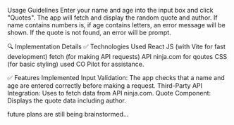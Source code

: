  Usage Guidelines
Enter your name and age into the input box and click "Quotes".
The app will fetch and display the random quote and author.
If name contains numbers is, if age contains letters, an error message will be shown.
If the quote is not found, an error will be prompt.
 

🔍 Implementation Details
✅ Technologies Used
React JS (with Vite for fast development)
fetch (for making API requests)
 API ninja.com for qoutes
CSS (for basic styling)
used CO Pilot for assistance.
 

✅ Features Implemented
Input Validation: The app checks that a name and age are entered correctly before making a request.
Third-Party API Integration: Uses to fetch data from API ninja.com.
Quote Component: Displays the quote data including author.
 

future plans are still being brainstormed...
